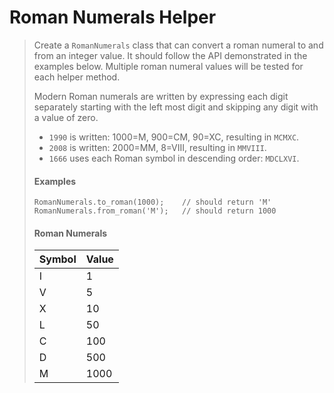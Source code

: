 # Roman Numerals Helper

> Create a `RomanNumerals` class that can convert a roman numeral to and from an integer value. It should follow the API demonstrated in the examples below. Multiple roman numeral values will be tested for each helper method.
>
> Modern Roman numerals are written by expressing each digit separately starting with the left most digit and skipping any digit with a value of zero.
> * `1990` is written: 1000=M, 900=CM, 90=XC, resulting in `MCMXC`.
> * `2008` is written: 2000=MM, 8=VIII, resulting in `MMVIII`.
> * `1666` uses each Roman symbol in descending order: `MDCLXVI`.
>
> #### Examples
> ```
> RomanNumerals.to_roman(1000);    // should return 'M'
> RomanNumerals.from_roman('M');   // should return 1000
> ```
>
> #### Roman Numerals
>
> | Symbol | Value |
> |--------|-------|
> | I      | 1     |
> | V      | 5     |
> | X      | 10    |
> | L      | 50    |
> | C      | 100   |
> | D      | 500   |
> | M      | 1000  |
